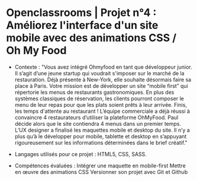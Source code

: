 # Openclassrooms | Projet n°4 : Améliorez l'interface d'un site mobile avec des animations CSS / Oh My Food

- Contexte : "Vous avez intégré Ohmyfood en tant que développeur junior. 
Il s’agit d’une jeune startup qui voudrait s'imposer sur le marché de la restauration. 
Déjà présente à New-York, elle souhaite désormais faire sa place à Paris.
Votre mission est de développer un site “mobile first” qui répertorie les menus de restaurants gastronomiques.
En plus des systèmes classiques de réservation, les clients pourront composer le menu de leur repas pour que les plats soient prêts à leur arrivée. 
Finis, les temps d'attente au restaurant !
L’équipe commerciale a déjà réussi à convaincre 4 restaurateurs d’utiliser la plateforme OhMyFood. 
Paul décide alors que le site contiendra 4 menus dans un premier temps. 
L’UX designer a finalisé les maquettes mobile et desktop du site.
Il n’y a plus qu’à le développer pour mobile, tablette et desktop en s’appuyant rigoureusement sur les informations déterminées dans le brief créatif."

- Langages utilisés pour ce projet : HTML5, CSS, SASS.

- Compétences évaluées : 
Intégrer une maquette en mobile-first
Mettre en œuvre des animations CSS
Versionner son projet avec Git et Github
